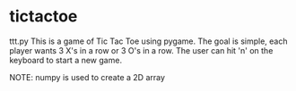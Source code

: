 # tictactoe
ttt.py
This is a game of Tic Tac Toe using pygame.
The goal is simple, each player wants 3 X's in a row or 3 O's in a row.
The user can hit 'n' on the keyboard to start a new game.

NOTE: numpy is used to create a 2D array
